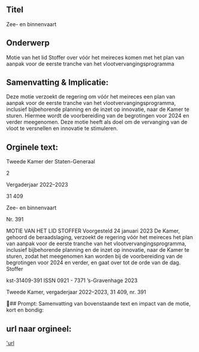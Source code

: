 ## Titel
Zee- en binnenvaart
## Onderwerp
Motie van het lid Stoffer over vóór het meireces komen met het plan van aanpak voor de eerste tranche van het vlootvervangingsprogramma 
## Samenvatting & Implicatie:

Deze motie verzoekt de regering om vóór het meireces een plan van aanpak voor de eerste tranche van het vlootvervangingsprogramma, inclusief bijbehorende planning en de inzet op innovatie, naar de Kamer te sturen. Hiermee wordt de voorbereiding van de begrotingen voor 2024 en verder meegenomen. Deze motie heeft als doel om de vervanging van de vloot te versnellen en innovatie te stimuleren.
## Orginele text:


Tweede Kamer der Staten-Generaal

2

Vergaderjaar 2022–2023

31 409

Zee- en binnenvaart

Nr. 391

MOTIE VAN HET LID STOFFER
Voorgesteld 24 januari 2023
De Kamer,
gehoord de beraadslaging,
verzoekt de regering vóór het meireces het plan van aanpak voor de
eerste tranche van het vlootvervangingsprogramma, inclusief bijbehorende planning en de inzet op innovatie, naar de Kamer te sturen, zodat
het meegenomen kan worden bij de voorbereiding van de begrotingen
voor 2024 en verder,
en gaat over tot de orde van de dag.
Stoffer

kst-31409-391
ISSN 0921 - 7371
’s-Gravenhage 2023

Tweede Kamer, vergaderjaar 2022–2023, 31 409, nr. 391

## Prompt:
Samenvatting van bovenstaande text en impact van de motie, kort en bondig:

## url naar orgineel:
['url](https://gegevensmagazijn.tweedekamer.nl/OData/v4/2.0/Document(77cb2c96-5068-4ae8-8839-848cadc199ce)/resource)
